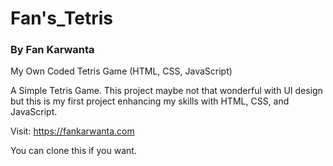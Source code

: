 # Fan's_Tetris
### By Fan Karwanta
My Own Coded Tetris Game (HTML, CSS, JavaScript)

A Simple Tetris Game.
This project maybe not that wonderful with UI design but this is my first project enhancing my skills with HTML, CSS, and JavaScript.

Visit: https://fankarwanta.com

You can clone this if you want.
